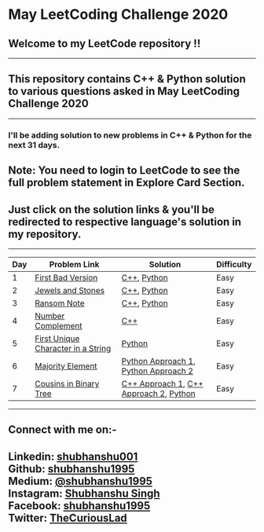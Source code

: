 May LeetCoding Challenge 2020
========
## Welcome to my LeetCode repository !!
---
## This repository contains C++ & Python solution to various questions asked in May LeetCoding Challenge 2020
---
### I'll be adding solution to new problems in C++ & Python for the next 31 days.

## **Note:** You need to login to LeetCode to see the full problem statement in Explore Card Section.

## Just click on the solution links & you'll be redirected to respective language's solution in my repository.
---
| Day | Problem Link | Solution | Difficulty |
|---| ----- | -------- | ---------- |
|1|[First Bad Version](https://leetcode.com/explore/challenge/card/may-leetcoding-challenge/534/week-1-may-1st-may-7th/3316/) | [C++](./Week1/Day1/FirstBadVersion/cpp/FirstBadVersion.cpp), [Python](./Week1/Day1/FirstBadVersion/python/FirstBadVersion.py) |Easy|
|2|[Jewels and Stones](https://leetcode.com/explore/challenge/card/may-leetcoding-challenge/534/week-1-may-1st-may-7th/3317/) | [C++](./Week1/Day2/JewelsAndStones/cpp/JewelsAndStones.cpp), [Python](./Week1/Day2/JewelsAndStones/python/JewelsAndStones.py ) |Easy|
|3|[Ransom Note](https://leetcode.com/explore/challenge/card/may-leetcoding-challenge/534/week-1-may-1st-may-7th/3318/) | [C++](./Week1/Day3/RansomNote/cpp/RansomNote.cpp), [Python](./Week1/Day3/RansomNote/python/RansomNote.py) |Easy|
|4|[Number Complement](https://leetcode.com/explore/challenge/card/may-leetcoding-challenge/534/week-1-may-1st-may-7th/3319/) | [C++](./Week1/Day4/NumberComplement/cpp/NumberComplement.cpp) |Easy|
|5|[First Unique Character in a String](https://leetcode.com/explore/challenge/card/may-leetcoding-challenge/534/week-1-may-1st-may-7th/3320/) | [Python](./Week1/Day5/FirstUniqueCharInString/python/FirstUniqueCharInString.py) |Easy|
|6|[Majority Element](https://leetcode.com/explore/challenge/card/may-leetcoding-challenge/534/week-1-may-1st-may-7th/3321/) | [Python Approach 1](./Week1/Day6/majorityElement/python/majorityElementApproach1.py/), [Python Approach 2](./Week1/Day6/majorityElement/python/majorityElementApproach2.py) |Easy|
|7|[Cousins in Binary Tree](https://leetcode.com/explore/challenge/card/may-leetcoding-challenge/534/week-1-may-1st-may-7th/3322/) | [C++ Approach 1](./Week1/Day7/cousinsInBinaryTree/cpp/cousinsInBinaryTreeApproach1.cpp), [C++ Approach 2](/Week1/Day7/cousinsInBinaryTree/cpp/cousinsInBinaryTreeApproach2.cpp), [Python](./Week1/Day7/cousinsInBinaryTree/python/cousinsInBinaryTreeDFS.py) |Easy|

---
## Connect with me on:-
**Linkedin:** [shubhanshu001](https://www.linkedin.com/in/shubhanshu001/) <br />
**Github:** [shubhanshu1995](https://github.com/shubhanshu1995) <br />
**Medium:** [@shubhanshu1995](https://medium.com/@shubhanshu1995) <br />
**Instagram:** [Shubhanshu Singh](https://www.instagram.com/shubhanshu._.singh/) <br />
**Facebook:** [shubhanshu1995](https://www.facebook.com/shubhanshu1995) <br />
**Twitter:** [TheCuriousLad](https://twitter.com/TheCuriousLad) <br />
---


